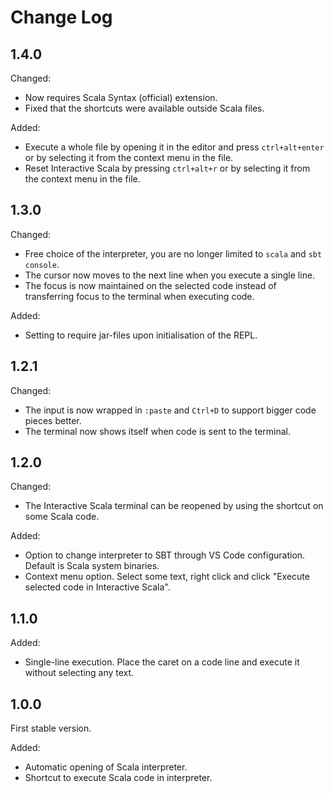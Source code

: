 # Change Log
## 1.4.0

Changed:
- Now requires Scala Syntax (official) extension.
- Fixed that the shortcuts were available outside Scala files.

Added:
- Execute a whole file by opening it in the editor and press `ctrl+alt+enter` or by selecting it from the context menu in the file.
- Reset Interactive Scala by pressing `ctrl+alt+r` or by selecting it from the context menu in the file.
  
## 1.3.0

Changed:
- Free choice of the interpreter, you are no longer limited to `scala` and `sbt console`.
- The cursor now moves to the next line when you execute a single line.
- The focus is now maintained on the selected code instead of transferring focus to the terminal when executing code.

Added:
- Setting to require jar-files upon initialisation of the REPL.

## 1.2.1

Changed:
- The input is now wrapped in `:paste` and `Ctrl+D` to support bigger code pieces better.
- The terminal now shows itself when code is sent to the terminal.

## 1.2.0

Changed:
- The Interactive Scala terminal can be reopened by using the shortcut on some Scala code.

Added:
- Option to change interpreter to SBT through VS Code configuration. Default is Scala system binaries.
- Context menu option. Select some text, right click and click "Execute selected code in Interactive Scala".

## 1.1.0

Added:
- Single-line execution. Place the caret on a code line and execute it without selecting any text.

## 1.0.0

First stable version.

Added:
- Automatic opening of Scala interpreter.
- Shortcut to execute Scala code in interpreter.
